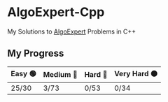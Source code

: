 # AlgoExpert-Cpp
My Solutions to [AlgoExpert](https://www.algoexpert.io) Problems in C++

## My Progress

|   Easy 🟢   |   Medium  🔵   |   Hard 🔴   |   Very Hard ⚫️   |
| ------------ | -------------- | ------------ | --------------   |
|   25/30      |   3/73         |   0/53       |   0/34           |
